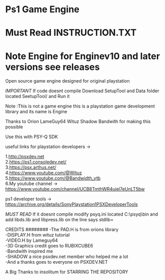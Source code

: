 # Ps1 Game Engine
# Must Read INSTRUCTION.TXT
# Note Engine for Enginev10 and later versions see releases 
 Open source game engine designed for original playstation

*IMPORTANT* If code doesnt compile Download SetupTool and Data folder located SeetupTool/ and Run it

Note :This is not a game engine this is a playstation game development library and its name is Engine

Thanks to Orion  LameGuy64  Wituz Shadow Bandwith for making this possible

Use this with PSY-Q SDK

useful links for playstation developers ->
                                                    
1.http://psxdev.net                                                
2.https://ps1.consoledev.net/           
3.https://psx.arthus.net/           
4.https://www.youtube.com/@Wituz 
5.https://www.youtube.com/@Bandwidth_ytb         
6.My youtube channel -> https://www.youtube.com/channel/UCB8TmthWR4uiel7eUnLT5bw                                                    


ps1 developer tools -> https://archive.org/details/SonyPlaystation1PSXDeveloperTools                  

*MUST READ* If it doesnt compile modify psyq.ini located C:\psyq\bin and add libds.lib and libpress.lib on the line says stdlib=

                                                                                                                                                                  
                                                                  
CREDITS
########
-The PAD.H is from orions library                                                               
-DISPLAY.H from wituz tutorial                                                               
-VIDEO.H by Lameguy64                                                               
-3D Graphics credit goes to RUBIXCUBE6                                                               
-Bandwith inspired me                                                               
-SHADOW a nice psxdev.net member who helped me a lot                                                               
-And a thanks goes to everyone on PSXDEV.NET                           

                                                       
A Big Thanks to insolitum for STARRING THE REPOSITORY     

